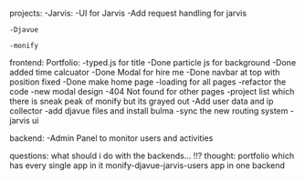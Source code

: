 projects: 
    -Jarvis:
        -UI for Jarvis
        -Add request handling for jarvis

    -Djavue

    -monify

frontend:
    Portfolio:
        -typed.js for title
        -Done particle js for background
        -Done added time calcuator
        -Done Modal for hire me 
        -Done navbar at top with position fixed
        -Done make home page
        -loading for all pages
        -refactor the code
        -new modal design
        -404 Not found for other pages
        -project list which there is sneak peak of monify but its grayed out
        -Add user data and ip collector
        <!-- https://api.ipify.org/?format=json -->
        -add djavue files and install bulma
        -sync the new routing system
        -jarvis ui
        


backend: 
    -Admin Panel to monitor users and activities

questions: what should i do with the backends... !!?
    thought: portfolio which has every single app in it monify-djavue-jarvis-users app in one backend
